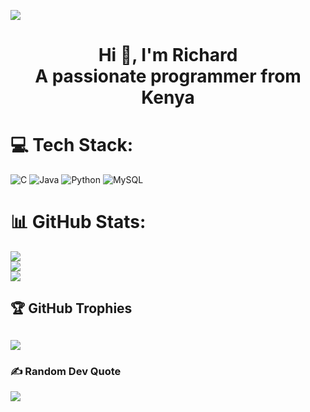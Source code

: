 [![](https://visitcount.itsvg.in/api?id=Y-u-k-i-h&icon=10&color=0)](https://visitcount.itsvg.in)
# <h1 align="center">Hi 👋, I'm Richard<br/> A passionate programmer from Kenya</h1>

# 💻 Tech Stack:
![C](https://img.shields.io/badge/c-%2300599C.svg?style=plastic&logo=c&logoColor=white) ![Java](https://img.shields.io/badge/java-%23ED8B00.svg?style=plastic&logo=openjdk&logoColor=white) ![Python](https://img.shields.io/badge/python-3670A0?style=plastic&logo=python&logoColor=ffdd54) ![MySQL](https://img.shields.io/badge/mysql-4479A1.svg?style=plastic&logo=mysql&logoColor=white)
# 📊 GitHub Stats:
![](https://github-readme-stats.vercel.app/api?username=Y-u-k-i-h&theme=tokyonight&hide_border=false&include_all_commits=true&count_private=false)<br/>
![](https://github-readme-streak-stats.herokuapp.com/?user=Y-u-k-i-h&theme=tokyonight&hide_border=false)<br/>
![](https://github-readme-stats.vercel.app/api/top-langs/?username=Y-u-k-i-h&theme=tokyonight&hide_border=false&include_all_commits=true&count_private=false&layout=donut)
## 🏆 GitHub Trophies
![](https://github-profile-trophy.vercel.app/?username=Y-u-k-i-h&theme=tokyonight&no-frame=false&no-bg=false&margin-w=4)
---
### ✍️ Random Dev Quote
![](https://quotes-github-readme.vercel.app/api?type=horizontal&theme=tokyonight)
